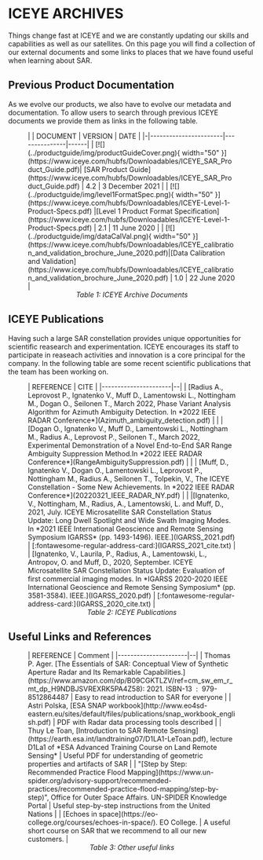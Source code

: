 # ICEYE ARCHIVES

Things change fast at ICEYE and we are constantly updating our skills and capabilities as well as our satellites. On this page you will find a collection of our external documents and some links to places that we have found useful when learning about SAR.

## Previous Product Documentation
As we evolve our products, we also have to evolve our metadata and documentation. To allow users to search through previous ICEYE documents we provide them as links in the following table.

<figure markdown>
| | DOCUMENT  | VERSION | DATE |
|-|-----------------------|---------------|------|
| [![](../productguide/img/productGuideCover.png){ width="50" }](https://www.iceye.com/hubfs/Downloadables/ICEYE_SAR_Product_Guide.pdf)| [SAR Product Guide](https://www.iceye.com/hubfs/Downloadables/ICEYE_SAR_Product_Guide.pdf) | 4.2 | 3 December 2021 |
| [![](../productguide/img/level1FormatSpec.png){ width="50" }](https://www.iceye.com/hubfs/Downloadables/ICEYE-Level-1-Product-Specs.pdf) |[Level 1 Product Format Specification](https://www.iceye.com/hubfs/Downloadables/ICEYE-Level-1-Product-Specs.pdf) | 2.1 | 11 June 2020 |
| [![](../productguide/img/dataCalVal.png){ width="50" }](https://www.iceye.com/hubfs/Downloadables/ICEYE_calibration_and_validation_brochure_June_2020.pdf)|[Data Calibration and Validation](https://www.iceye.com/hubfs/Downloadables/ICEYE_calibration_and_validation_brochure_June_2020.pdf) | 1.0 | 22 June 2020 |
<!-- | [![](../productguide/img/level1FormatSpec.png){ width="50" }](https://www.iceye.com/hubfs/ICEYE-Level-1-Product-Specs-2019.pdf)|[Level 1 Product Format Specification](https://www.iceye.com/hubfs/ICEYE-Level-1-Product-Specs-2019.pdf) | 1.0 | 5 July 2019 | -->

<figcaption align = "center"><em>Table 1: ICEYE Archive Documents</em></figcaption>
</figure>

## ICEYE Publications
Having such a large SAR constellation provides unique opportunities for scientific reasearch and experimentation. ICEYE encourages its staff to participate in reaseach activities and innovation is a core principal for the company. In the following table are some recent scientific publications that the team has been working on.

<figure markdown>
| REFERENCE | CITE |
|----------------------|--|
| [Radius A., Leprovost P., Ignatenko V., Muff D., Lamentowski L., Nottingham M., Dogan O., Seilonen T., March 2022, Phase Variant Analysis Algorithm for Azimuth Ambiguity Detection. In *2022 IEEE RADAR Conference*](Azimuth_ambiguity_detection.pdf) | |
| [Dogan O., Ignatenko V., Muff D., Lamentowski L., Nottingham M., Radius A., Leprovost P., Seilonen T., March 2022, Experimental Demonstration of a Novel End-to-End SAR Range Ambiguity Suppression Method.In *2022 IEEE RADAR Conference*](RangeAmbiguitySuppression.pdf) | |
| [Muff, D., Ignatenko V., Dogan O., Lamentowski L., Leprovost P., Nottingham M., Radius A., Seilonen T., Tolpekin, V., The ICEYE Constellation - Some New Achievements. In *2022 IEEE RADAR Conference*](20220321_IEEE_RADAR_NY.pdf) | |
|[Ignatenko, V., Nottingham, M., Radius, A., Lamentowski, L. and Muff, D., 2021, July. ICEYE Microsatellite SAR Constellation Status Update: Long Dwell Spotlight and Wide Swath Imaging Modes. In *2021 IEEE International Geoscience and Remote Sensing Symposium IGARSS* (pp. 1493-1496). IEEE.](IGARSS_2021.pdf) | [:fontawesome-regular-address-card:](IGARSS_2021_cite.txt) |
| [Ignatenko, V., Laurila, P., Radius, A., Lamentowski, L., Antropov, O. and Muff, D., 2020, September. ICEYE Microsatellite SAR Constellation Status Update: Evaluation of first commercial imaging modes. In *IGARSS 2020-2020 IEEE International Geoscience and Remote Sensing Symposium* (pp. 3581-3584). IEEE.](IGARSS_2020.pdf) | [:fontawesome-regular-address-card:](IGARSS_2020_cite.txt) |

<figcaption align = "center"><em>Table 2: ICEYE Publications</em></figcaption>
</figure>

## Useful Links and References

<figure markdown>
| REFERENCE | Comment |
|----------------------|--|
| Thomas P. Ager. [The Essentials of SAR: Conceptual View of Synthetic Aperture Radar and Its Remarkable Capabilities.](https://www.amazon.com/dp/B09CGKTLZV/ref=cm_sw_em_r_mt_dp_H9NDBJSVREXRK5PA4Z58): 2021. ISBN-13 ‏ : ‎ 979-8512864487  | Easy to read introduction to SAR for everyone |
|  Astri Polska, [ESA SNAP workbook](http://www.eo4sd-eastern.eu/sites/default/files/publications/snap_workbook_english.pdf) | PDF with Radar data processing tools described |
| Thuy Le Toan, [Introduction to SAR Remote Sensing](https://earth.esa.int/landtraining07/D1LA1-LeToan.pdf), lecture D1La1 of *ESA Advanced Training Course on Land Remote Sensing* | Useful PDF for understanding of geometric properties and artifacts of SAR |
| "[Step by Step: Recommended Practice Flood Mapping](https://www.un-spider.org/advisory-support/recommended-practices/recommended-practice-flood-mapping/step-by-step)", Office for Outer Space Affairs. UN-SPIDER Knowledge Portal | Useful step-by-step instructions from the United Nations |
| [Echoes in space](https://eo-college.org/courses/echoes-in-space/). EO College. | A useful short course on SAR that we recommend to all our new customers. |  

<figcaption align = "center"><em>Table 3: Other useful links</em></figcaption>
</figure>
